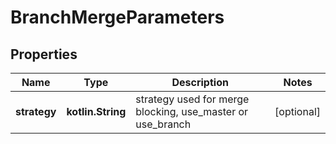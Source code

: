 
# BranchMergeParameters

## Properties
Name | Type | Description | Notes
------------ | ------------- | ------------- | -------------
**strategy** | **kotlin.String** | strategy used for merge blocking, use_master or use_branch |  [optional]



